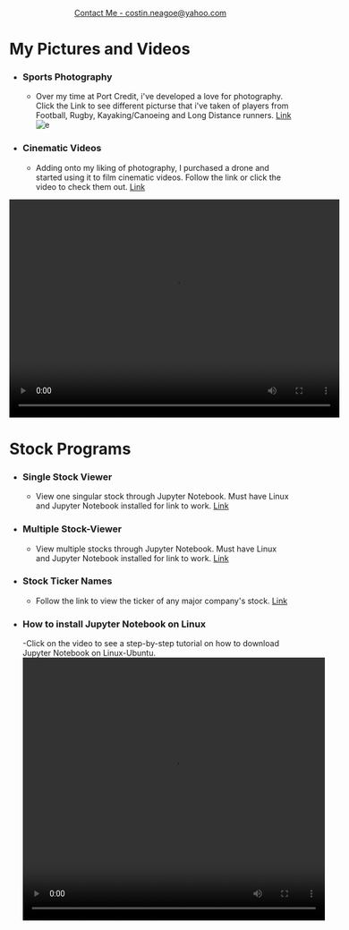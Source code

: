 

<p align="center">
    <a href="https://mail.google.com/mail/u/0/?fs=1&to=788513@pdsb.net&tf=cm">Contact Me - costin.neagoe@yahoo.com</a>
</p>

#  My Pictures and Videos
- ### Sports Photography
  - Over my time at Port Credit, i've developed a love for photography. Click the Link to see different picturse that i've taken of players from Football, Rugby, Kayaking/Canoeing and Long Distance runners.
      [Link](https://drive.google.com/drive/folders/15K9dY2IpA7PAkg2Fk9Cazenigmi4cxP5?usp=drive_link)
![e](IMGL6347.jpg)

- ### Cinematic Videos
  - Adding onto my liking of photography, I purchased a drone and started using it to film cinematic videos. Follow the link or click the video to check them out.
  [Link](https://drive.google.com/drive/folders/1-2kOdHDsvPd6vPiCYo6j8hLZmPwcIxvy)
<video width="590" height="390" controls>
  <source src="copy_6ADF3497-8841-4272-A835-B51B0F4CD40F(2)(1)(2)(2).mp4" type="video/mp4">
  Your browser does not support the video tag.
</video>

  
# Stock Programs
- ### Single Stock Viewer 
  - View one singular stock through Jupyter Notebook. Must have Linux and Jupyter Notebook installed for link to work.
    [Link](https://drive.google.com/drive/u/1/folders/1yCu40BihRHzyMdpvzy83HZpjyny_QV-j)

- ### Multiple Stock-Viewer 
  - View multiple stocks through Jupyter Notebook. Must have Linux and Jupyter Notebook installed for link to work.
    [Link](https://drive.google.com/drive/u/1/folders/1yCu40BihRHzyMdpvzy83HZpjyny_QV-j)

- ### Stock Ticker Names
    - Follow the link to view the ticker of any major company's stock.
      [Link](https://stockanalysis.com/stocks/)

- ### How to install Jupyter Notebook on Linux
   -Click on the video to see a step-by-step tutorial on how to download Jupyter Notebook on Linux-Ubuntu.
  <video width="540" height="470" controls>
  <source src="Installing Jupyter Notebook on Ubuntu! 720.mp4" type="video/mp4">
  Your browser does not support the video tag.


